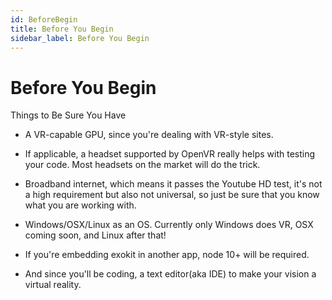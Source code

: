 ```yaml
---
id: BeforeBegin
title: Before You Begin
sidebar_label: Before You Begin
---
```


# Before You Begin
Things to Be Sure You Have

- A VR-capable GPU, since you're dealing with VR-style sites.

- If applicable, a headset supported by OpenVR really helps with testing your code. Most headsets on the market will do the trick.

- Broadband internet, which means it passes the Youtube HD test, it's not a high requirement but also not universal, so just be sure that you know what you are working with.

- Windows/OSX/Linux as an OS. Currently only Windows does VR, OSX coming soon, and Linux after that!

- If you're embedding exokit in another app, node 10+ will be required.

- And since you'll be coding, a text editor(aka IDE) to make your vision a virtual reality.
